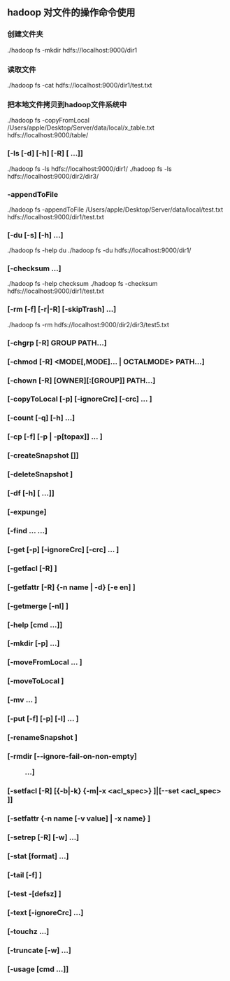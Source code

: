 ## hadoop 对文件的操作命令使用
### 创建文件夹
./hadoop fs -mkdir hdfs://localhost:9000/dir1
### 读取文件
./hadoop fs -cat hdfs://localhost:9000/dir1/test.txt
### 把本地文件拷贝到hadoop文件系统中
./hadoop fs -copyFromLocal /Users/apple/Desktop/Server/data/local/x_table.txt hdfs://localhost:9000/table/
### [-ls [-d] [-h] [-R] [<path> ...]]
./hadoop fs -ls hdfs://localhost:9000/dir1/
./hadoop fs -ls hdfs://localhost:9000/dir2/dir3/
### -appendToFile
./hadoop fs -appendToFile /Users/apple/Desktop/Server/data/local/test.txt hdfs://localhost:9000/dir1/test.txt
### [-du [-s] [-h] <path> ...]
./hadoop fs -help du
./hadoop fs -du hdfs://localhost:9000/dir1/
### [-checksum <src> ...]
./hadoop fs -help checksum 
./hadoop fs -checksum hdfs://localhost:9000/dir1/test.txt
###	[-rm [-f] [-r|-R] [-skipTrash] <src> ...]
./hadoop fs -rm hdfs://localhost:9000/dir2/dir3/test5.txt
### [-chgrp [-R] GROUP PATH...]
### [-chmod [-R] <MODE[,MODE]... | OCTALMODE> PATH...]
### [-chown [-R] [OWNER][:[GROUP]] PATH...]
### [-copyToLocal [-p] [-ignoreCrc] [-crc] <src> ... <localdst>]
### [-count [-q] [-h] <path> ...]
### [-cp [-f] [-p | -p[topax]] <src> ... <dst>]
### [-createSnapshot <snapshotDir> [<snapshotName>]]
### [-deleteSnapshot <snapshotDir> <snapshotName>]
### [-df [-h] [<path> ...]]
### [-expunge]
### [-find <path> ... <expression> ...]
### [-get [-p] [-ignoreCrc] [-crc] <src> ... <localdst>]
### [-getfacl [-R] <path>]
###	[-getfattr [-R] {-n name | -d} [-e en] <path>]
###	[-getmerge [-nl] <src> <localdst>]
###	[-help [cmd ...]]
###	[-mkdir [-p] <path> ...]
###	[-moveFromLocal <localsrc> ... <dst>]
###	[-moveToLocal <src> <localdst>]
###	[-mv <src> ... <dst>]
###	[-put [-f] [-p] [-l] <localsrc> ... <dst>]
###	[-renameSnapshot <snapshotDir> <oldName> <newName>]
###	[-rmdir [--ignore-fail-on-non-empty] <dir> ...]
###	[-setfacl [-R] [{-b|-k} {-m|-x <acl_spec>} <path>]|[--set <acl_spec> <path>]]
###	[-setfattr {-n name [-v value] | -x name} <path>]
###	[-setrep [-R] [-w] <rep> <path> ...]
###	[-stat [format] <path> ...]
###	[-tail [-f] <file>]
###	[-test -[defsz] <path>]
###	[-text [-ignoreCrc] <src> ...]
###	[-touchz <path> ...]
###	[-truncate [-w] <length> <path> ...]
###	[-usage [cmd ...]]

